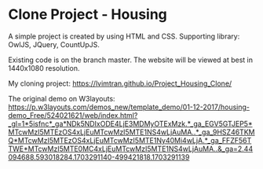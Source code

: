 # Clone Project - Housing

A simple project is created by using HTML and CSS. Supporting library: OwlJS, JQuery, CountUpJS.

Existing code is on the branch master. The website will be viewed at best in 1440x1080 resolution.

My cloning project: https://lvimtran.github.io/Project_Housing_Clone/

The original demo on W3layouts: https://p.w3layouts.com/demos_new/template_demo/01-12-2017/housing-demo_Free/524021621/web/index.html?_gl=1*5isfnc*_ga*NDk5NDIxODE4LjE3MDMyOTExMzk.*_ga_EGV5GTJEP5*MTcwMzI5MTEzOS4xLjEuMTcwMzI5MTE1NS4wLjAuMA..*_ga_9HSZ46TKMQ*MTcwMzI5MTEzOS4xLjEuMTcwMzI5MTE1Ny40Mi4wLjA.*_ga_FFZF56TTWE*MTcwMzI5MTE0MC4xLjEuMTcwMzI5MTE1NS4wLjAuMA..&_ga=2.44094688.593018284.1703291140-499421818.1703291139
